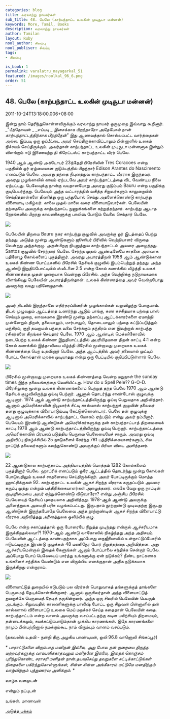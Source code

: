 ```yaml
---
categories: blog
title: வரலாற்று நாயகர்கள்
sub_title: 48. பெலே (காற்பந்தாட்ட உலகின் முடிசூடா மன்னன்)
keywords: More, Tamil, Books
description: வரலாற்று நாயகர்கள்
author: Tamilan
layout: Ruby
nool_author: சிலம்பு
nool_publiser: சிலம்பு
tags:
- சிலம்பு

is_book: 1
permalink: varalatru_nayagarkal_51
featured: /images/noolkal_96_6.png
order: 51
---
```



## 48. பெலே (காற்பந்தாட்ட உலகின் முடிசூடா மன்னன்)

2011-10-24T13:18:00.006+08:00

இன்று நாம் தெரிந்துகொள்ளவிருக்கும் வரலாற்று நாயகர் ஒருமுறை இவ்வாறு கூறினார். _"பீத்தோவன் _ _எப்படி _ _இசைக்காக பிறந்தாரோ அதேபோல் நான் காற்பந்தாட்டத்திற்காக பிறந்தேன்"_ இது ஆணவத்தால் சொல்லப்பட்ட வார்த்தைகள் அல்ல. இப்படி ஒரு ஒப்பீட்டை அவர் செய்திருக்காவிட்டாலும் பின்னாளில் உலகம் நிச்சயம் செய்திருக்கும். அவர்தான் காற்பந்தாட்ட உலகின் முடிசூடா மன்னனாக இன்றும் விளங்கும் ஈடு இணையற்ற தி கிரேட்டஸ்ட் காற்பந்தாட்ட வீரர் பெலே.

1940 ஆம் ஆண்டு அக்டோபர் 23ந்தேதி பிரேசிலின் Tres Coracoes என்ற பகுதியில் ஓர் ஏழ்மையான குடும்பத்தில் பிறந்தார் Edison Arantes do Nascimento எனப்படும் பெலே. அவரது தந்தை நிபுனத்துவ காற்பந்தாட்ட வீரராக இருந்தவர். அவரது முழங்காலில் காயம் ஏற்படவே அவர் காற்பந்தாட்டத்தை விட வேண்டிய நிலை ஏற்பட்டது. பெலேவுக்கு நான்கு வயதானபோது அவரது குடும்பம் Bauru என்ற பகுதிக்கு குடிபெயர்ந்தது. பெலேயும் அந்த வட்டாரத்தில் வசித்த சிறுவர்களும் காலுறையில் செய்தித்தாள்களை திணித்து ஒரு பந்துபோல் செய்து அதனைக்கொண்டு காற்பந்து விளையாடி மகிழ்வர். காலை முதல் மாலை வரை விளையாடுவார்கள். பெலேயின் தந்தையே அவருக்கு காற்பந்தாட்ட நுணுக்கங்களை கற்றுத்தந்தார். காற்பந்து ஆடாத நேரங்களில் பிறரது காலணிகளுக்கு பாலிஷ் போடும் வேலை செய்தார் பெலே.

![](http://2.bp.blogspot.com/-3OJfOhdPjlE/TqTyIoCkrqI/AAAAAAAAA64/hHF3L3t7vFc/s320/pele_179800.jpg)

பெலேயின் திறமை Bauru நகர காற்பந்து குழுவில் அவருக்கு ஓர் இடத்தைப் பெற்று தந்தது. அடுத்த மூன்று ஆண்டுகளும் ஜூனியர் பிரிவில் வெற்றியாளர் விருதை வென்றது அந்தக்குழு. அதன்பிறகு நிபுனுத்துவ காற்பந்தாட்டம் அவரை அழைத்தது. Santos குழுவில் சேர்ந்தார் பெலே. சேர்ந்த முதல் ஆண்டிலேயே சாதனை அளவாக பதினேழு கோல்களைப் புகுத்தினார். அவரது அபாரத்திறன் 1958 ஆம் ஆண்டுக்கான உலகக் கிண்ண போட்டிகளில் பிரேசில் தேசியக் குழுவில் இடம்பெற்றுத் தந்தது. அந்த ஆண்டு இறுதிப்போட்டியில் ஸ்வீடனை 2:5 என்ற கோல் கணக்கில் வீழ்த்தி உலகக் கிண்ணத்தை முதன் முறையாக வென்றது பிரேசில். அந்த வெற்றிக்கு நடுநாயகமாக விளங்கியது பெலேயின் அபாரத்திறன்தான். உலகக் கிண்ணத்தை அவர் வென்றபோது அவருக்கு வயது பதினேழுதான்.

![](http://4.bp.blogspot.com/-Z4Q0dVecjss/TqTyUPemGJI/AAAAAAAAA7A/26auuryXApQ/s320/pele-first-wc.jpg)

அவர் திடலில் இருந்தாலே எதிர்தரப்பினரின் முழங்கால்கள் வலுவிழந்து போகுமாம். திடல் முழுவதும் ஆட்டத்தை உணர்ந்து ஆடும் பாங்கு, கண கச்சிதமாக பந்தை பாஸ் செய்யும் முறை, லாவகமாக இரண்டு மூன்று தற்காப்பு ஆட்டக்காரர்களை ஏமாற்றி முன்னேறும் திறன், தலையாலும், மார்பாலும், தொடையாலும் பந்தை கட்டுப்படுத்தும் மந்திரம், குறி தவறாமல் பந்தை வலை சேர்க்கும் தந்திரம் என இவற்றால் காற்பந்து ரசிகர்களை கிறங்கச் செய்தார் பெலே. 1970 ஆம் ஆண்டில் மெக்ஸிகோவில் நடைபெற்ற உலகக் கிண்ண இறுதியாட்டத்தில் அபரிமிதமான திறன் காட்டி 4:1 என்ற கோல் கணக்கில் இத்தாலியை வீழ்த்தி பிரேசில் மூன்றாவது முறையாக உலகக் கிண்ணத்தை பெற உதவினார் பெலே. அந்த ஆட்டத்தில் அவர் தலையால் முட்டிப் போட்ட கோல்தான் மறக்க முடியாதது என்று ஒரு பேட்டியில் குறிப்பிட்டுள்ளார் பெலே.

![](http://4.bp.blogspot.com/-cUCgnF4J6lU/TqTy7GmdZ9I/AAAAAAAAA7g/wQMeUz0Hi30/s320/1098194.jpg)

பிரேசில் மூன்றாவது முறையாக உலகக் கிண்ணத்தை வென்ற மறுநாள் the sunday times இந்த தலையங்கத்தை வெளியிட்டது. How do u Spell Pele?? G-O-D. பிரேசிலுக்கு மூன்று உலகக் கிண்ணங்களைப் பெற்றுத் தந்த பெலே 1970 ஆம் ஆண்டு தேசியக் குழுவிலிருந்து ஓய்வு பெற்றார். ஆனால் தொடர்ந்து சாண்டோஸ் குழுவுக்கு ஆடினார். 1974 ஆம் ஆண்டு காற்பந்தாட்டத்திலிருந்து ஓய்வு பெறுவதாக அறிவித்தார். ஆனால் அமெரிக்காவின் நியூயார்க் சிட்டி காஸ்மாஸ் காற்பந்துக் குழுவின் தலைவர் தனது குழுவுக்காக விளையாடும்படி கேட்டுக்கொண்டார். பெலே தன் குழுவுக்கு ஆடினால் அமெரிக்காவில் காற்பந்தாட்ட மோகம் ஏற்படும் என்று அவர் நம்பினார். பெலேயும் இரண்டு ஆண்டுகள் அமெரிக்கர்களுக்கு தன் காற்பந்தாட்டாத் திறமையைக் காட்டி 1978 ஆம் ஆண்டு காற்பந்தாட்டத்திலிருந்து ஓய்வு பெற்றார். காற்பந்தாட்டத்தை அமெரிக்காவில் பிரபலப் படுத்திய பெருமை பெலேயையேச் சாரும். அவரது ஓய்வு அறிவிப்பு நிகழ்ச்சியில் 25 நாடுகளைச் சேர்ந்த 761 பத்திரிக்கையாளர்களும், சில நாட்டுத் தலைவர்களும் கலந்துகொண்டு அவருக்குப் பிரியா விடை அளித்தனர்.

![](http://4.bp.blogspot.com/-jBSH-Okz92c/TqTyw4AjYTI/AAAAAAAAA7Q/dWEPwaVLivU/s320/pele_mit_kahn_en%252Cproperty%253Doriginal.jpg)

22 ஆண்டுகால காற்பந்தாட்ட அத்தியாயத்தில் மொத்தம் 1282 கோல்களைப் புகுத்தினார் பெலே. ஹாட்ரிக் எனப்படும் ஒரே ஆட்டத்தில் தொடர்ந்து மூன்று கோல்கள் போடுவதிலும் உலகச் சாதனையை செய்திருக்கிறார். அவர் போட்டிருக்கும் மொத்த ஹாட்ரிக்குகள் 92. காற்பந்தாட்ட உலகின் ஆகச் சிறந்த வீரராக கருதப்படும் அவரை கருப்பு முத்து என்றும் பத்திரிக்கையாளர்கள் அழைத்தனர். எங்கே வேறு ஒரு நாட்டின் குடியுரிமையை அவர் ஏற்றுக்கொண்டு விடுவாரோ? என்று அஞ்சிய பிரேசில் பெலேயைத் தேசியப் புதையலாக அறிவித்தது. 1978-ஆம் ஆண்டு அவருக்கு அனைத்துலக அமைதி பரிசு வழங்கப்பட்டது. இருபதாம் நூற்றாண்டு முடிவதற்கு இருபது ஆண்டுகள் இருந்தபோதே பெலேவை அந்த நூற்றாண்டின் ஆகச் சிறந்த விளையாட்டு வீரராக அறிவித்தது அனைத்துலக ஒலிம்பிக் குழு.

பெலே என்ற சகாப்தத்தால் ஒரு போரையே நிறுத்த முடிந்தது என்றால் ஆச்சரியமாக இருக்கிறதல்லவா?! 1970-ஆம் ஆண்டு லாகோஸில் நிகழ்ந்தது அந்த அதிசயம். பெலேவின் ஆட்டத்தை காண்பதற்காக அப்போது நைஜீரியாவில் உள்நாட்டுப்போரில் ஈடுபட்டிருந்த இரண்டு குழுக்கள் 48 மணிநேர போர் நிறுத்தத்தை அறிவித்தன. அது ஆச்சரியமென்றால் இதைக் கேளுங்கள் ஆறாம் போப்பாலை சந்திக்க சென்றார் பெலே. அப்போது போப் பெலேயைப் பார்த்து உங்களுக்கு ஏன் நடுக்கம்? நீண்ட நாட்களாக உங்களைச் சந்திக்க வேண்டும் என விரும்பிய எனக்குதான் அதிக நடுக்கமாக இருக்கிறது என்றாராம்.

![](http://1.bp.blogspot.com/-vDdS5tJbzlg/TqTy1V3Pi6I/AAAAAAAAA7Y/J9X63dP8SBA/s1600/_39931033_pele203.jpg)

விளையாட்டுத் துறையில் ஈடுபடும் பல வீரர்கள் பொதுவாகத் தங்களுக்குத் தாங்களே பெருமைத் தேடிக்கொள்கின்றனர். ஆனால் ஒருசிலர்தான் அந்த விளையாட்டுத் துறைக்கே பெருமைத் தேடித் தருகின்றனர். அந்த ஒரு சிலரில் பெலேயின் பெயரும் அடங்கும். சிறுவயதில் காலணிகளுக்கு பாலிஷ் போட்ட ஒரு சிறுவன் பின்னாளில் தன் கால்களால் விளையாட்டு உலகை மெய் மறக்கச் செய்த கதைதான் பெலேயின் கதை. காற்பந்தாட்டம் என்ற வானம் அவருக்கு வசப்பட்டதற்கு கடின பயிற்சியும் திறமையும், தன்னடக்கமும், சுயக்கட்டுப்பாடும்தான் முக்கிய காரணங்கள். இதே காரணங்களை நாமும் பின்பற்றினால் நமக்கும்கூட நாம் விரும்பும் வானம் வசப்படும்.

(தகவலில் உதவி - நன்றி திரு.அழகிய பாண்டியன், ஒலி 96.8 வானொலி சிங்கப்பூர்)

_* _பாராட்டுகளை விரும்பாத மனிதன் இல்லை, அது போல தன் குறையை திருத்த மற்றவர்களுக்கு வாய்பளிக்காதவனும் மனிதனே இல்லை, இதைக் கொஞ்சம் புரிந்துகொண்ட சராசரி மனிதன் நான்.தயவுசெய்து தவறுகளை சுட்டிக்காட்டுங்கள் நிறைகளை பகிர்ந்துகொள்ளுங்கள், சின்ன சின்ன அங்கீகாரம் மட்டுமே மனதிற்கும் வாழ்விற்கும் புத்துணர்வு அளிக்கும்.__ *

வாழ்க வளமுடன்

என்றும் நட்புடன்

உங்கள். மாணவன்

[அடுத்த பக்கம்](varalatru_nayagarkal_52)
